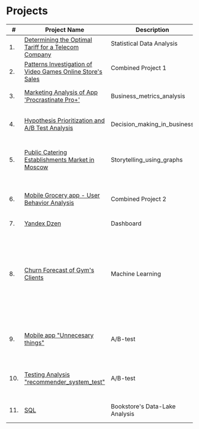 # Projects

| #    | Project Name                | Description                                                     | Stack                                                         |
| ---- | ------------------------------------------------------------ | ------------------------------------------------------------ | ------------------------------------------------------------ |
| 1.   | [Determining the Optimal Tariff for a Telecom Company](https://github.com/damsshakirov/data_analyst_projects/tree/main/projects_rus/1_statistical_data_analysis) | Statistical Data Analysis <br/>  <br/>  | python, pandas, numpy, scipy, <br/> matplotlib |
| 2.   | [Patterns Investigation of Video Games Online Store's Sales](https://github.com/damsshakirov/data_analyst_projects/tree/main/projects_rus/2_combined_project_1) | Combined Project 1 <br/> <br/> | python, pandas, numpy, scipy, <br/> matplotlib |
| 3.   | [Marketing Analysis of App 'Procrastinate Pro+'](https://github.com/damsshakirov/data_analyst_projects/tree/main/projects_rus/3_business_metrics_analysis) | Business_metrics_analysis | python, pandas, numpy, datetime, <br/> matplotlib |
| 4.   | [Hypothesis Prioritization and A/B Test Analysis](https://github.com/damsshakirov/data_analyst_projects/tree/main/projects_rus/4_decision_making_in_business) | Decision_making_in_business | python, pandas, numpy, datetime, math, scipy, <br/> matplotlib |
| 5.   | [Public Catering Establishments Market in Moscow](https://github.com/damsshakirov/data_analyst_projects/tree/main/projects_rus/5_storytelling_using_graphs) | Storytelling_using_graphs | python, pandas, numpy, scipy, requests, <br/> matplotlib, seaborn, plotly |
| 6.   | [Mobile Grocery app - User Behavior Analysis](https://github.com/damsshakirov/data_analyst_projects/tree/main/projects_rus/6_combined_project_2) | Combined Project 2 | python, pandas, numpy, datetime, math, scipy, matplotlib, seaborn, plotly |
| 7.   | [Yandex Dzen](https://github.com/damsshakirov/data_analyst_projects/tree/main/projects_rus/7_dashboard) | Dashboard | python, tableau |
| 8.   | [Churn Forecast of Gym's Clients](https://github.com/damsshakirov/data_analyst_projects/tree/main/projects_rus/8_machine_learning) | Machine Learning | python, pandas, numpy, <br/> matplotlib, seaborn, <br/> sklearn (model_selection, linear_model, ensemble, preprocessing, metrics, cluster.hierarchy, cluster) |
| 9.   | [Mobile app "Unnecesary things"](https://github.com/damsshakirov/data_analyst_projects/tree/main/projects_rus/9_final_project) | A/B-test| python, pandas, numpy, datetime, scipy, <br/> matplotlib, seaborn, plotly |
| 10.   | [Testing Analysis "recommender_system_test"](https://github.com/damsshakirov/data_analyst_projects/tree/main/projects_rus/9_final_project) | A/B-test | python, pandas, numpy, datetime, scipy, <br/> matplotlib, seaborn, plotly |
| 11.   | [SQL](https://github.com/damsshakirov/data_analyst_projects/tree/main/projects_rus/9_final_project) | Bookstore's Data-Lake Analysis | python, pandas, create_engine, sql|
